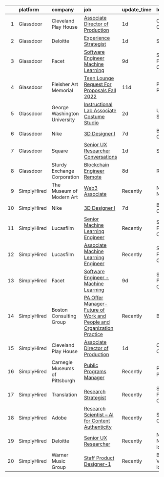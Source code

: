 

|    | platform    | company                        | job                                                                                                                                                                                                                                                                                                           | update_time   | location                  |
|---:|:------------|:-------------------------------|:--------------------------------------------------------------------------------------------------------------------------------------------------------------------------------------------------------------------------------------------------------------------------------------------------------------|:--------------|:--------------------------|
|  1 | Glassdoor   | Cleveland Play House           | [Associate Director of Production](https://www.glassdoor.com/partner/jobListing.htm?pos=104&ao=1136043&s=58&guid=00000181999bb1bb936cccee850356c2&src=GD_JOB_AD&t=SR&vt=w&ea=1&cs=1_96899f42&cb=1656139526767&jobListingId=1007960786071&jrtk=3-0-1g6cpncfbkhpe801-1g6cpncfok619800-492d530367282d36-)        | 1d            | Cleveland, OH             |
|  2 | Glassdoor   | Deloitte                       | [Experience Strategist](https://www.glassdoor.com/partner/jobListing.htm?pos=106&ao=1136043&s=58&guid=00000181999bb1bb936cccee850356c2&src=GD_JOB_AD&t=SR&vt=w&cs=1_95892712&cb=1656139526767&jobListingId=1007958459453&jrtk=3-0-1g6cpncfbkhpe801-1g6cpncfok619800-90b21840f0137d89-)                        | 1d            | Seattle, WA               |
|  3 | Glassdoor   | Facet                          | [Software Engineer   Machine Learning](https://www.glassdoor.com/partner/jobListing.htm?pos=101&ao=1136043&s=58&guid=00000181999bb1bb936cccee850356c2&src=GD_JOB_AD&t=SR&vt=w&ea=1&cs=1_9a7143db&cb=1656139526767&jobListingId=1007942852875&jrtk=3-0-1g6cpncfbkhpe801-1g6cpncfok619800-d72e5880989bd4aa-)    | 9d            | San Francisco, CA         |
|  4 | Glassdoor   | Fleisher Art Memorial          | [Teen Lounge Request For Proposals  Fall 2022](https://www.glassdoor.com/partner/jobListing.htm?pos=107&ao=1136043&s=58&guid=00000181999bb1bb936cccee850356c2&src=GD_JOB_AD&t=SR&vt=w&cs=1_19131fdd&cb=1656139526767&jobListingId=1007936990220&jrtk=3-0-1g6cpncfbkhpe801-1g6cpncfok619800-7b0154a93d835f49-) | 11d           | Philadelphia, PA          |
|  5 | Glassdoor   | George Washington University   | [Instructional Lab Associate  Costume Studio](https://www.glassdoor.com/partner/jobListing.htm?pos=105&ao=1136043&s=58&guid=00000181999bb1bb936cccee850356c2&src=GD_JOB_AD&t=SR&vt=w&cs=1_18255b7b&cb=1656139526767&jobListingId=1007956896837&jrtk=3-0-1g6cpncfbkhpe801-1g6cpncfok619800-8ff18217726aa439-)  | 2d            | United States             |
|  6 | Glassdoor   | Nike                           | [3D Designer I](https://www.glassdoor.com/partner/jobListing.htm?pos=103&ao=1136043&s=58&guid=00000181999bb1bb936cccee850356c2&src=GD_JOB_AD&t=SR&vt=w&cs=1_6b2d7255&cb=1656139526767&jobListingId=1007947826288&jrtk=3-0-1g6cpncfbkhpe801-1g6cpncfok619800-612dfb3f0eb8356f-)                                | 7d            | Beaverton, OR             |
|  7 | Glassdoor   | Square                         | [Senior UX Researcher  Conversations](https://www.glassdoor.com/partner/jobListing.htm?pos=108&ao=1136043&s=58&guid=00000181999bb1bb936cccee850356c2&src=GD_JOB_AD&t=SR&vt=w&cs=1_450327db&cb=1656139526768&jobListingId=1007960814130&jrtk=3-0-1g6cpncfbkhpe801-1g6cpncfok619800-635632c59c92a8bc-)          | 1d            | Seattle, WA               |
|  8 | Glassdoor   | Sturdy Exchange Corporation    | [Blockchain Engineer  Remote ](https://www.glassdoor.com/partner/jobListing.htm?pos=102&ao=1136043&s=58&guid=00000181999bb1bb936cccee850356c2&src=GD_JOB_AD&t=SR&vt=w&ea=1&cs=1_b6c75842&cb=1656139526767&jobListingId=1007945004698&jrtk=3-0-1g6cpncfbkhpe801-1g6cpncfok619800-cfbd5654e5418373-)            | 8d            | Remote                    |
|  9 | SimplyHired | The Museum of Modern Art       | [Web3 Associate](https://www.simplyhired.com/job/YuKI2tqG1D95R1pZjD5X4TDL5EorwMNgW-VnZr6KMSpp97UaGBSgSg?q=generative+artist)                                                                                                                                                                                  | Recently      | New York, NY              |
| 10 | SimplyHired | Nike                           | [3D Designer I](https://www.simplyhired.com/job/VIQl9bidPdjdl0kOo8f4Xb6lk-Uf1P7aGtvTl07Ays0ZyFkZ8ibgWA?q=generative+artist)                                                                                                                                                                                   | 7d            | Beaverton, OR             |
| 11 | SimplyHired | Lucasfilm                      | [Senior Machine Learning Engineer](https://www.simplyhired.com/job/K1xv_KNl6o0_xGy8jMyw7_AS1ts7LiE9uyXiXnJlZiz7U0TOKj37fw?q=generative+artist)                                                                                                                                                                | Recently      | San Francisco, CA         |
| 12 | SimplyHired | Lucasfilm                      | [Associate Machine Learning Engineer](https://www.simplyhired.com/job/XJTtzorP-cvC9W-T4C3Nbsj0BMgIlQp6ZwvKdhPLZqUll3uPYTuIAQ?q=generative+artist)                                                                                                                                                             | Recently      | San Francisco, CA         |
| 13 | SimplyHired | Facet                          | [Software Engineer - Machine Learning](https://www.simplyhired.com/job/rRl7LpYqGiIowLAwzbrNzMgXtXTFbKgtp-z9fo66PKEqX4Q6nYlO_w?q=generative+artist)                                                                                                                                                            | 9d            | San Francisco, CA         |
| 14 | SimplyHired | Boston Consulting Group        | [PA Offer Manager- Future of Work and People and Organization Practice](https://www.simplyhired.com/job/K3AF4iKLkk7ilwlFXjC3ZsjDHl4vwqzzN0Zs8Qc7yXFu3jIKvQVuXQ?q=generative+artist)                                                                                                                           | Recently      | Boston, MA                |
| 15 | SimplyHired | Cleveland Play House           | [Associate Director of Production](https://www.simplyhired.com/job/rWphhPCPgtqWK8jHaq1aV8uG3kVsJv3qM7v1GH6Vn9pq9JhjMwNwhA?q=generative+artist)                                                                                                                                                                | 1d            | Cleveland, OH             |
| 16 | SimplyHired | Carnegie Museums of Pittsburgh | [Public Programs Manager](https://www.simplyhired.com/job/rQF1LoeM8u6vDS4VVCsI7G01TKx5Brvg2PmHhYY2isCKOHmxvrvkWA?q=generative+artist)                                                                                                                                                                         | Recently      | Pittsburgh, PA            |
| 17 | SimplyHired | Translation                    | [Research Strategist](https://www.simplyhired.com/job/QhlNO6tzMwLs37zg_ddKmO4yszqOHywEf52ejSJjLxlJv-xSNn1VpQ?q=generative+artist)                                                                                                                                                                             | Recently      | San Francisco, CA         |
| 18 | SimplyHired | Adobe                          | [Research Scientist – AI for Content Authenticity](https://www.simplyhired.com/job/sHB9V-ER0zPVYgbqHVudXt99S-g9K09ZGD1KyeFfKQG5rn1JaTWF8Q?q=generative+artist)                                                                                                                                                | Recently      | San Jose, CA              |
| 19 | SimplyHired | Deloitte                       | [Senior UX Researcher](https://www.simplyhired.com/job/zDI3t3sU3nHT6O605vIRPNqfQ4mkFw3SPEJkjSOayYYdOCC1yAAvFw?q=generative+artist)                                                                                                                                                                            | Recently      | New York, NY +4 locations |
| 20 | SimplyHired | Warner Music Group             | [Staff Product Designer-1](https://www.simplyhired.com/job/Rx3QVpdtMgRFeZ_Jq3WKPJJ7jLDegkvmHHZuGX1n-oprxs58NT_p3g?q=generative+artist)                                                                                                                                                                        | Recently      | Broadway, VA +1 location  |